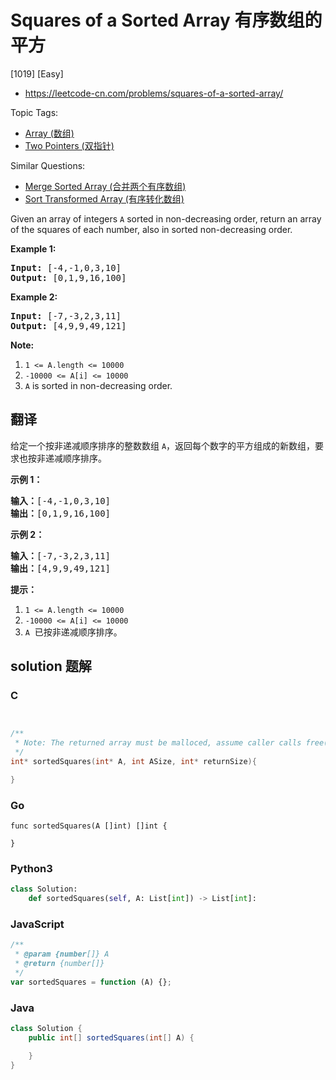 # Squares of a Sorted Array 有序数组的平方

[1019] [Easy]

- https://leetcode-cn.com/problems/squares-of-a-sorted-array/

Topic Tags:

- [Array (数组)](https://leetcode-cn.com/tag/array/)
- [Two Pointers (双指针)](https://leetcode-cn.com/tag/two-pointers/)

Similar Questions:

- [Merge Sorted Array (合并两个有序数组)](https://leetcode-cn.com/problems/merge-sorted-array/)
- [Sort Transformed Array (有序转化数组)](https://leetcode-cn.com/problems/sort-transformed-array/)

Given an array of integers `A` sorted in non-decreasing order, return an array of the squares of each number, also in sorted non-decreasing order.

**Example 1:**

<pre><strong>Input: </strong><span id="example-input-1-1">[-4,-1,0,3,10]</span>
<strong>Output: </strong><span id="example-output-1">[0,1,9,16,100]</span>
</pre>

**Example 2:**

<pre><strong>Input: </strong><span id="example-input-2-1">[-7,-3,2,3,11]</span>
<strong>Output: </strong><span id="example-output-2">[4,9,9,49,121]</span>
</pre>

**Note:**

1.  `1 <= A.length <= 10000`
2.  `-10000 <= A[i] <= 10000`
3.  `A` is sorted in non-decreasing order.

## 翻译

给定一个按非递减顺序排序的整数数组 `A`，返回每个数字的平方组成的新数组，要求也按非递减顺序排序。

**示例 1：**

<pre><strong>输入：</strong>[-4,-1,0,3,10]
<strong>输出：</strong>[0,1,9,16,100]
</pre>

**示例 2：**

<pre><strong>输入：</strong>[-7,-3,2,3,11]
<strong>输出：</strong>[4,9,9,49,121]
</pre>

**提示：**

1.  `1 <= A.length <= 10000`
2.  `-10000 <= A[i] <= 10000`
3.  `A`  已按非递减顺序排序。

## solution 题解

### C

```c


/**
 * Note: The returned array must be malloced, assume caller calls free().
 */
int* sortedSquares(int* A, int ASize, int* returnSize){

}


```

### Go

```golang
func sortedSquares(A []int) []int {

}
```

### Python3

```python
class Solution:
    def sortedSquares(self, A: List[int]) -> List[int]:

```

### JavaScript

```javascript
/**
 * @param {number[]} A
 * @return {number[]}
 */
var sortedSquares = function (A) {};
```

### Java

```java
class Solution {
    public int[] sortedSquares(int[] A) {

    }
}
```
